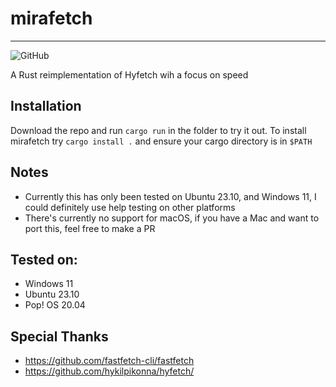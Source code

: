 # mirafetch
-------
![GitHub](https://img.shields.io/github/license/argentumcation/mirafetch?color=blue)
<!--![GitHub release (with filter)](https://img.shields.io/github/v/release/argentumcation/mirafetch)
![docs.rs](https://img.shields.io/docsrs/mirafetch)
![Crates.io](https://img.shields.io/crates/d/mirafetch)
![Repology - Repositories](https://img.shields.io/repology/repositories/mirafetch)-->

A Rust reimplementation of Hyfetch wih a focus on speed

## Installation
Download the repo and run `cargo run` in the folder to try it out. To install mirafetch try `cargo install .` and ensure your cargo directory is in `$PATH`

## Notes
- Currently this has only been tested on Ubuntu 23.10, and Windows 11, I could definitely use help testing on other platforms
- There's currently no support for macOS, if you have a Mac and want to port this, feel free to make a PR

## Tested on:
- Windows 11
- Ubuntu 23.10
- Pop! OS 20.04

## Special Thanks
- https://github.com/fastfetch-cli/fastfetch
- https://github.com/hykilpikonna/hyfetch/
